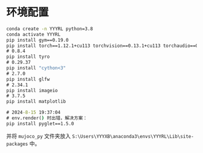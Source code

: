 # 环境配置

```cmd
conda create -n YYYRL python=3.8
conda activate YYYRL
pip install gym==0.19.0
pip install torch==1.12.1+cu113 torchvision==0.13.1+cu113 torchaudio==0.12.1 --extra-index-url https://download.pytorch.org/whl/cu113
# 0.8.4
pip install tyro
# 0.29.37
pip install "cython<3"
# 2.7.0
pip install glfw
# 2.34.1
pip install imageio
# 3.7.5
pip install matplotlib

# 2024-8-15 19:37:04
# env.render() 时出错，解决方案：
pip install pyglet==1.5.0
```

并将 `mujoco_py` 文件夹放入 `S:\Users\YYYXB\anaconda3\envs\YYYRL\Lib\site-packages` 中。

